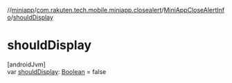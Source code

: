//[miniapp](../../../index.md)/[com.rakuten.tech.mobile.miniapp.closealert](../index.md)/[MiniAppCloseAlertInfo](index.md)/[shouldDisplay](should-display.md)

# shouldDisplay

[androidJvm]\
var [shouldDisplay](should-display.md): [Boolean](https://kotlinlang.org/api/latest/jvm/stdlib/kotlin/-boolean/index.html) = false
